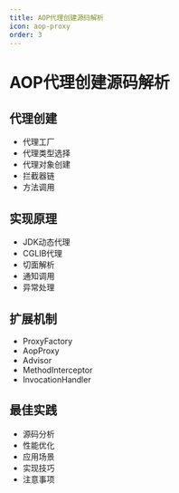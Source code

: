 ```yaml
---
title: AOP代理创建源码解析
icon: aop-proxy
order: 3
---
```


# AOP代理创建源码解析

## 代理创建
- 代理工厂
- 代理类型选择
- 代理对象创建
- 拦截器链
- 方法调用

## 实现原理
- JDK动态代理
- CGLIB代理
- 切面解析
- 通知调用
- 异常处理

## 扩展机制
- ProxyFactory
- AopProxy
- Advisor
- MethodInterceptor
- InvocationHandler

## 最佳实践
- 源码分析
- 性能优化
- 应用场景
- 实现技巧
- 注意事项
